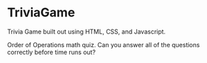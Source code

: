 # TriviaGame

Trivia Game built out using HTML, CSS, and Javascript.

Order of Operations math quiz. Can you answer all of the questions correctly before time runs out?
